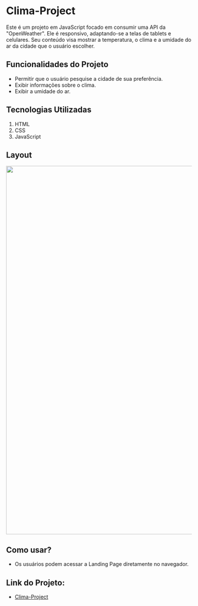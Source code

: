 # Clima-Project

<p>
Este é um projeto em JavaScript focado em consumir uma API da "OpenWeather". Ele é responsivo, adaptando-se a telas de tablets e celulares. Seu conteúdo visa mostrar a temperatura, o clima e a umidade do ar da cidade que o usuário escolher.
</p>

## Funcionalidades do Projeto
- Permitir que o usuário pesquise a cidade de sua preferência.
- Exibir informações sobre o clima.
- Exibir a umidade do ar.

## Tecnologias Utilizadas
1. HTML
2. CSS
3. JavaScript

## Layout
<div align="center">
  <img src="https://github.com/Jotta-gab/Clima/assets/134981382/4be5ed81-c3d2-4bab-bb38-ae02c2af1480" width="1000px"/>
</div>

## Como usar?
- Os usuários podem acessar a Landing Page diretamente no navegador.

## Link do Projeto:
- [Clima-Project](https://clima-roan.vercel.app/)
